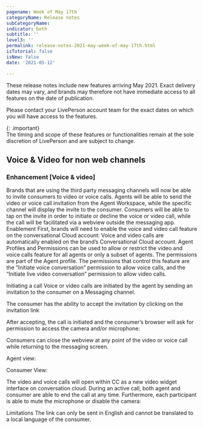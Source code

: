 ```yaml
---
pagename: Week of May 17th
categoryName: Release notes
subCategoryName: 
indicator: both
subtitle: ''
level3: ''
permalink: release-notes-2021-may-week-of-may-17th.html
isTutorial: false
isNew: false
date: '2021-05-12'

---
```


These release notes include new features arriving May 2021. Exact delivery dates may vary, and brands may therefore not have immediate access to all features on the date of publication.

Please contact your LivePerson account team for the exact dates on which you will have access to the features.

{: .important}  
The timing and scope of these features or functionalities remain at the sole discretion of LivePerson and are subject to change.

## Voice & Video for non web channels
###  Enhancement [Voice & video]
Brands that are using the third party messaging channels will now be able to invite consumers to video or voice calls. Agents will be able to send the video or voice call invitation from the Agent Workspace, while the specific channel will display the invite to the consumer. Consumers will be able to tap on the invite in order to initiate or decline the voice or video call, while the call will be facilitated via a webview outside the messaging app.
Enablement
First, brands will need to enable the voice and video call feature on the conversational Cloud account:
Voice and video calls are automatically enabled on the brand’s Conversational Cloud account. Agent Profiles and Permissions can be used to allow or restrict the video and voice calls feature for all agents or only a subset of agents. The permissions are part of the Agent profile. The permissions that control this feature are the “Initiate voice conversation” permission to allow voice calls, and the “Initiate live video conversation” permission to allow video calls.

Initiating a call
Voice or video calls are initiated by the agent by sending an invitation to the consumer on a Messaging channel.

The consumer has the ability to accept the invitation by clicking on the invitation link


After accepting, the call is initiated and the consumer’s browser will ask for permission to access the camera and/or microphone:

Consumers can close the webview at any point of the video or voice call while returning to the messaging screen.



Agent view:

Consumer View:


The video and voice calls will open within CC as a new video widget interface on conversation cloud.
During an active call, both agent and consumer are able to end the call at any time. Furthermore, each participant is able to mute the microphone or disable the camera:

Limitations
The link can only be sent in English and cannot be translated to a local language of the consumer.
